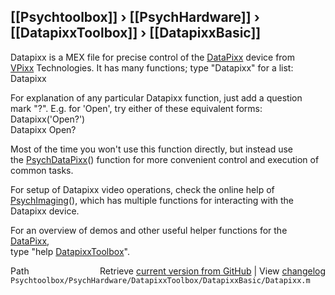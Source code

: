 ## [[Psychtoolbox]] &#8250; [[PsychHardware]] &#8250; [[DatapixxToolbox]] &#8250; [[DatapixxBasic]]

Datapixx is a MEX file for precise control of the [DataPixx](DataPixx) device from  
[VPixx](VPixx) Technologies. It has many functions; type "Datapixx" for a list:  
    Datapixx  
  
For explanation of any particular Datapixx function, just add a question  
mark "?". E.g. for 'Open', try either of these equivalent forms:  
    Datapixx('Open?')  
    Datapixx Open?  
  
Most of the time you won't use this function directly, but instead use  
the [PsychDataPixx](PsychDataPixx)() function for more convenient control and execution of  
common tasks.  
  
For setup of Datapixx video operations, check the online help of  
[PsychImaging](PsychImaging)(), which has multiple functions for interacting with the  
Datapixx device.  
  
For an overview of demos and other useful helper functions for the [DataPixx](DataPixx),  
type "help [DatapixxToolbox](DatapixxToolbox)".  
  
  




<div class="code_header" style="text-align:right;">
  <span style="float:left;">Path&nbsp;&nbsp;</span> <span class="counter">Retrieve <a href=
  "https://raw.github.com/Psychtoolbox-3/Psychtoolbox-3/beta/Psychtoolbox/PsychHardware/DatapixxToolbox/DatapixxBasic/Datapixx.m">current version from GitHub</a> | View <a href=
  "https://github.com/Psychtoolbox-3/Psychtoolbox-3/commits/beta/Psychtoolbox/PsychHardware/DatapixxToolbox/DatapixxBasic/Datapixx.m">changelog</a></span>
</div>
<div class="code">
  <code>Psychtoolbox/PsychHardware/DatapixxToolbox/DatapixxBasic/Datapixx.m</code>
</div>

